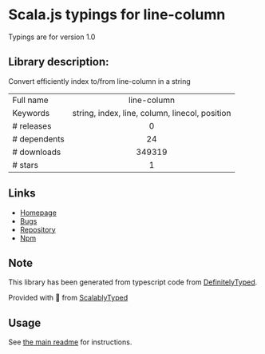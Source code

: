 
# Scala.js typings for line-column

Typings are for version 1.0

## Library description:
Convert efficiently index to/from line-column in a string

|                    |                 |
| ------------------ | :-------------: |
| Full name          | line-column |
| Keywords           | string, index, line, column, linecol, position |
| # releases         | 0 |
| # dependents       | 24 |
| # downloads        | 349319 |
| # stars            | 1 |

## Links
- [Homepage](https://github.com/io-monad/line-column)
- [Bugs](https://github.com/io-monad/line-column/issues)
- [Repository](https://github.com/io-monad/line-column)
- [Npm](https://www.npmjs.com/package/line-column)
    


## Note
This library has been generated from typescript code from [DefinitelyTyped](https://definitelytyped.org).

Provided with :purple_heart: from [ScalablyTyped](https://github.com/oyvindberg/ScalablyTyped)

## Usage
See [the main readme](../../readme.md) for instructions.


